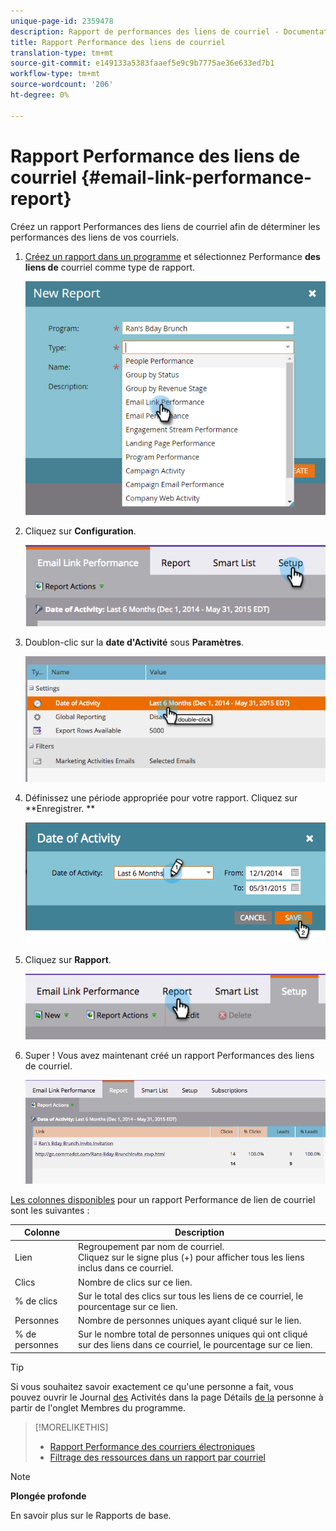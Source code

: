 ```yaml
---
unique-page-id: 2359478
description: Rapport de performances des liens de courriel - Documentation marketing - Documentation du produit
title: Rapport Performance des liens de courriel
translation-type: tm+mt
source-git-commit: e149133a5383faaef5e9c9b7775ae36e633ed7b1
workflow-type: tm+mt
source-wordcount: '206'
ht-degree: 0%

---
```



# Rapport Performance des liens de courriel {#email-link-performance-report}

Créez un rapport Performances des liens de courriel afin de déterminer les performances des liens de vos courriels.

1. [Créez un rapport dans un programme](../../../../product-docs/reporting/basic-reporting/creating-reports/create-a-report-in-a-program.md) et sélectionnez Performance **des liens de** courriel comme type de rapport.

   ![](assets/image2017-3-29-9-3a10-3a41.png)

1. Cliquez sur **Configuration**.

   ![](assets/image2015-5-20-11-3a18-3a0.png)

1. Doublon-clic sur la **date d&#39;Activité** sous **Paramètres**.

   ![](assets/image2015-5-20-11-3a18-3a59.png)

1. Définissez une période appropriée pour votre rapport. Cliquez sur **Enregistrer. **

   ![](assets/image2015-5-20-11-3a20-3a52.png)

1. Cliquez sur **Rapport**.

   ![](assets/image2015-5-20-11-3a22-3a24.png)

1. Super ! Vous avez maintenant créé un rapport Performances des liens de courriel.

   ![](assets/image2015-5-20-11-3a23-3a33.png)

[Les colonnes disponibles](../../../../product-docs/reporting/basic-reporting/editing-reports/select-report-columns.md) pour un rapport Performance de lien de courriel sont les suivantes :

<table> 
 <thead> 
  <tr> 
   <th colspan="1" rowspan="1">Colonne</th> 
   <th colspan="1" rowspan="1">Description</th> 
  </tr> 
 </thead> 
 <tbody> 
  <tr> 
   <td colspan="1" rowspan="1">Lien</td> 
   <td colspan="1" rowspan="1">Regroupement par nom de courriel.<br>Cliquez sur le signe plus (+) pour afficher tous les liens inclus dans ce courriel.</td> 
  </tr> 
  <tr> 
   <td colspan="1" rowspan="1">Clics</td> 
   <td colspan="1" rowspan="1">Nombre de clics sur ce lien.</td> 
  </tr> 
  <tr> 
   <td colspan="1" rowspan="1">% de clics</td> 
   <td colspan="1" rowspan="1">Sur le total des clics sur tous les liens de ce courriel, le pourcentage sur ce lien.</td> 
  </tr> 
  <tr> 
   <td colspan="1" rowspan="1">Personnes</td> 
   <td colspan="1" rowspan="1">Nombre de personnes uniques ayant cliqué sur le lien.</td> 
  </tr> 
  <tr> 
   <td colspan="1" rowspan="1">% de personnes</td> 
   <td colspan="1" rowspan="1">Sur le nombre total de personnes uniques qui ont cliqué sur des liens dans ce courriel, le pourcentage sur ce lien.</td> 
  </tr> 
 </tbody> 
</table>

>[!TIP]
>
>Si vous souhaitez savoir exactement ce qu&#39;une personne a fait, vous pouvez ouvrir le Journal [des](../../../../product-docs/core-marketo-concepts/smart-lists-and-static-lists/managing-people-in-smart-lists/filter-activity-types-in-the-activity-log-of-a-person.md) Activités dans la page Détails [de la](../../../../product-docs/core-marketo-concepts/smart-lists-and-static-lists/managing-people-in-smart-lists/using-the-person-detail-page.md) personne à partir de l&#39;onglet Membres du programme.

>[!MORELIKETHIS]
>
>* [Rapport Performance des courriers électroniques](email-performance-report.md)
>* [Filtrage des ressources dans un rapport par courriel](../../../../product-docs/reporting/basic-reporting/report-activity/filter-assets-in-an-email-report.md)

>



>[!NOTE]
>
>**Plongée profonde**
>
>En savoir plus sur le Rapports [](http://docs.marketo.com/display/docs/basic+reporting)de base.


